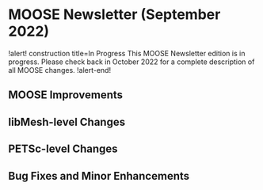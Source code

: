 # MOOSE Newsletter (September 2022)

!alert! construction title=In Progress
This MOOSE Newsletter edition is in progress. Please check back in October 2022
for a complete description of all MOOSE changes.
!alert-end!

## MOOSE Improvements

## libMesh-level Changes

## PETSc-level Changes

## Bug Fixes and Minor Enhancements
